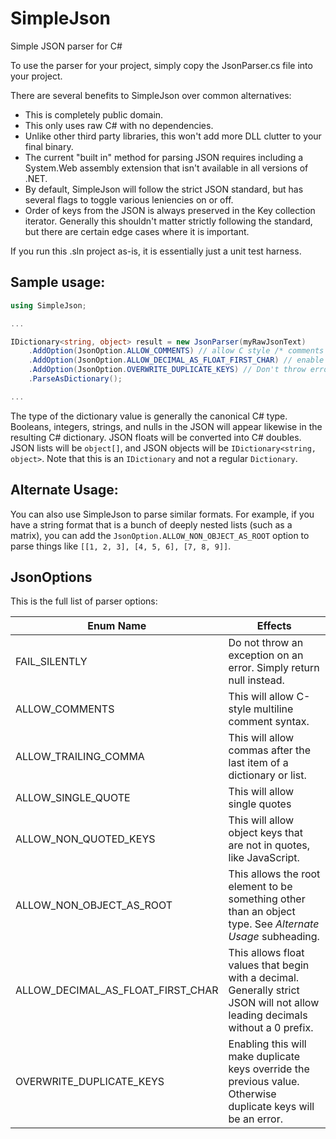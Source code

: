 # SimpleJson
Simple JSON parser for C#

To use the parser for your project, simply copy the JsonParser.cs file into your project.

There are several benefits to SimpleJson over common alternatives:

* This is completely public domain.
* This only uses raw C# with no dependencies.
* Unlike other third party libraries, this won't add more DLL clutter to your final binary.
* The current "built in" method for parsing JSON requires including a System.Web assembly extension that isn't available in all versions of .NET.
* By default, SimpleJson will follow the strict JSON standard, but has several flags to toggle various leniencies on or off.
* Order of keys from the JSON is always preserved in the Key collection iterator. Generally this shouldn't matter strictly following the standard, but there are certain edge cases where it is important.

If you run this .sln project as-is, it is essentially just a unit test harness.

## Sample usage:

```csharp
using SimpleJson;

...

IDictionary<string, object> result = new JsonParser(myRawJsonText)
    .AddOption(JsonOption.ALLOW_COMMENTS) // allow C style /* comments */
    .AddOption(JsonOption.ALLOW_DECIMAL_AS_FLOAT_FIRST_CHAR) // enable .123 format for floats, instead of only 0.123
    .AddOption(JsonOption.OVERWRITE_DUPLICATE_KEYS) // Don't throw error on duplicate key
    .ParseAsDictionary();

...
```

The type of the dictionary value is generally the canonical C# type. Booleans, integers, strings, and nulls in the JSON will appear likewise in the resulting C# dictionary. JSON floats will be converted into C# doubles. JSON lists will be `object[]`, and JSON objects will be `IDictionary<string, object>`. Note that this is an `IDictionary` and not a regular `Dictionary`.

## Alternate Usage:

You can also use SimpleJson to parse similar formats. For example, if you have a string format that is a bunch of deeply nested lists (such as a matrix), you can add the `JsonOption.ALLOW_NON_OBJECT_AS_ROOT` option to parse things like `[[1, 2, 3], [4, 5, 6], [7, 8, 9]]`.

## JsonOptions

This is the full list of parser options:

| Enum Name | Effects |
| --- | --- |
| FAIL_SILENTLY | Do not throw an exception on an error. Simply return null instead. |
| ALLOW_COMMENTS | This will allow C-style multiline comment syntax. |
| ALLOW_TRAILING_COMMA | This will allow commas after the last item of a dictionary or list. |
| ALLOW_SINGLE_QUOTE | This will allow single quotes |
| ALLOW_NON_QUOTED_KEYS | This will allow object keys that are not in quotes, like JavaScript. |
| ALLOW_NON_OBJECT_AS_ROOT | This allows the root element to be something other than an object type. See *Alternate Usage* subheading. |
| ALLOW_DECIMAL_AS_FLOAT_FIRST_CHAR | This allows float values that begin with a decimal. Generally strict JSON will not allow leading decimals without a 0 prefix. |
| OVERWRITE_DUPLICATE_KEYS | Enabling this will make duplicate keys override the previous value. Otherwise duplicate keys will be an error. |


